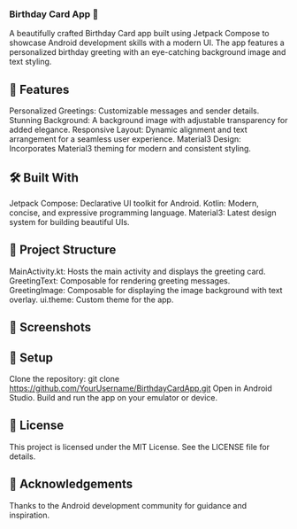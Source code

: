 ### Birthday Card App 🎉
A beautifully crafted Birthday Card app built using Jetpack Compose to showcase Android development skills with a modern UI. The app features a personalized birthday greeting with an eye-catching background image and text styling.

## 🌟 Features
Personalized Greetings: Customizable messages and sender details.
Stunning Background: A background image with adjustable transparency for added elegance.
Responsive Layout: Dynamic alignment and text arrangement for a seamless user experience.
Material3 Design: Incorporates Material3 theming for modern and consistent styling.
## 🛠️ Built With
Jetpack Compose: Declarative UI toolkit for Android.
Kotlin: Modern, concise, and expressive programming language.
Material3: Latest design system for building beautiful UIs.
## 📂 Project Structure
MainActivity.kt: Hosts the main activity and displays the greeting card.
GreetingText: Composable for rendering greeting messages.
GreetingImage: Composable for displaying the image background with text overlay.
ui.theme: Custom theme for the app.
## 🎨 Screenshots




## 🔧 Setup
Clone the repository:
git clone https://github.com/YourUsername/BirthdayCardApp.git
Open in Android Studio.
Build and run the app on your emulator or device.
## 📜 License
This project is licensed under the MIT License. See the LICENSE file for details.
## 🙌 Acknowledgements
Thanks to the Android development community for guidance and inspiration.

